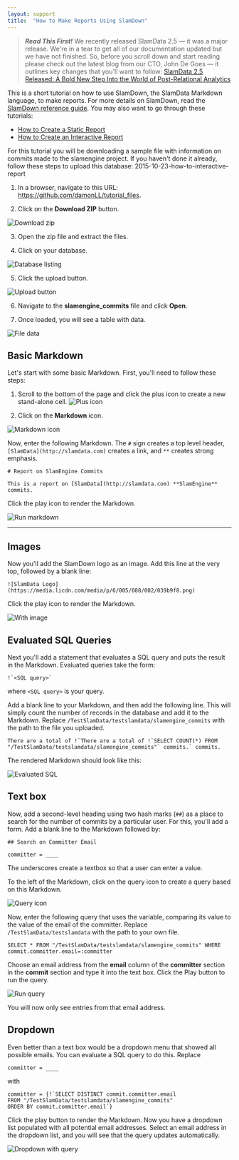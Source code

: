 ```yaml
---
layout: support
title:  "How to Make Reports Using SlamDown"
---
```


> ***Read This First!***
> We recently released SlamData 2.5 — it was a major release. We're in a tear to get all of our documentation updated but we have not finished. So, before you scroll down and start reading please check out the latest blog from our CTO, John De Goes — it outlines key changes that you'll want to follow: [SlamData 2.5 Released: A Bold New Step Into the World of Post-Relational Analytics](/releases/2016/02/19/slamdata-2-5-released-a-bold-new-step-into-the-world-of-post-relational-analytics.html)


This is a short tutorial on how to use SlamDown, the SlamData Markdown language, to make reports. For more details on SlamDown, read the  [SlamDown reference guide](slamdown-reference.html). You may also want to go through these tutorials:

* [How to Create a Static Report](how-to-static-report.html)
* [How to Create an Interactive Report](how-to-interactive-report.html)

For this tutorial you will be downloading a sample file with information on commits made to the slamengine project. If you haven't done it already, follow these steps to  upload this database: 2015-10-23-how-to-interactive-report

1. In a browser, navigate to this URL: <https://github.com/damonLL/tutorial_files>.

2. Click on the **Download ZIP** button.

![Download zip](/images/screenshots/how-to-sql2-download.png)

3. Open the zip file and extract the files.

4. Click on your database. </br>

![Database listing](/images/screenshots/getting-started-db-listed.png)

5. Click the upload button. </br>

![Upload button](/images/screenshots/getting-started-upload.png)

6. Navigate to the **slamengine_commits** file and click **Open**. 

7. Once loaded, you will see a table with data. </br>

![File data](/images/screenshots/how-to-sql2-commits-table.png)





## Basic Markdown

Let's start with some basic Markdown. First, you'll need to follow these steps:

1. Scroll to the bottom of the page and click the plus icon to create a new stand-alone cell. ![Plus icon](/images/screenshots/front-end-plus-icon.png)

2. Click on the **Markdown** icon. </br>

![Markdown icon](/images/screenshots/front-end-markdown-icon.png)

Now, enter the following Markdown. The `#` sign creates a top level header, 
`[SlamData](http://slamdata.com)` creates a link, and `**` creates strong
emphasis.
    
    # Report on SlamEngine Commits

    This is a report on [SlamData](http://slamdata.com) **SlamEngine** commits.

Click the play icon to render the Markdown.

![Run markdown](/images/screenshots/how-to-slamdown-run.png)


* * *


## Images

Now you'll add the SlamDown logo as an image. Add this line at the very top, followed by a blank line:

    ![SlamData Logo](https://media.licdn.com/media/p/6/005/088/002/039b9f8.png)

Click the play icon to render the Markdown.

![With image](/images/screenshots/how-to-slamdown-image.png)





## Evaluated SQL Queries

Next you'll add a statement that evaluates a SQL query and puts the result in the Markdown. Evaluated queries take the form:

    !`<SQL query>`

where `<SQL query>` is your query.

Add a blank line to your Markdown, and then add the following line. This will simply count the number of records in the database and add it to the Markdown. Replace `/TestSlamData/testslamdata/slamengine_commits` with the path to the file you uploaded.

    There are a total of !`There are a total of !`SELECT COUNT(*) FROM "/TestSlamData/testslamdata/slamengine_commits"` commits.` commits.

The rendered Markdown should look like this:

![Evaluated SQL](/images/screenshots/how-to-slamdown-eval-sql.png)






## Text box

Now, add a second-level heading using two hash marks (`##`) as a place to search for the number of commits by a particular user. For this, you'll add a form. 
Add a blank line to the Markdown followed by:

    ## Search on Committer Email

    committer = ____

The underscores create a textbox so that a user can enter a value. 

To the left of the Markdown, click on the query icon to create a query based on this Markdown.

![Query icon](/images/screenshots/how-to-slamdown-query-icon.png)

Now, enter the following query that uses the variable, comparing its value to the value of the email of the committer. Replace `/TestSlamData/testslamdata` with the path to your own file.

    SELECT * FROM "/TestSlamData/testslamdata/slamengine_commits" WHERE commit.committer.email=:committer

Choose an email address from the **email** column of the **committer** section in the **commit** section and type it into the text box. Click the Play button to run the query.

![Run query](/images/screenshots/how-to-slamdown-run-query.png)

You will now only see entries from that email address.





## Dropdown

Even better than a text box would be a dropdown menu that showed all possible emails. You can evaluate a SQL query to do this. Replace 

    committer = ____

with

    committer = {!`SELECT DISTINCT commit.committer.email 
    FROM "/TestSlamData/testslamdata/slamengine_commits" 
    ORDER BY commit.committer.email`}

Click the play button to render the Markdown. Now you have a dropdown list populated with all potential email addresses. Select an email address in the dropdown list, and you will  see that the query updates automatically.

![Dropdown with query](/images/screenshots/how-to-slamdown-dropdown.png)
